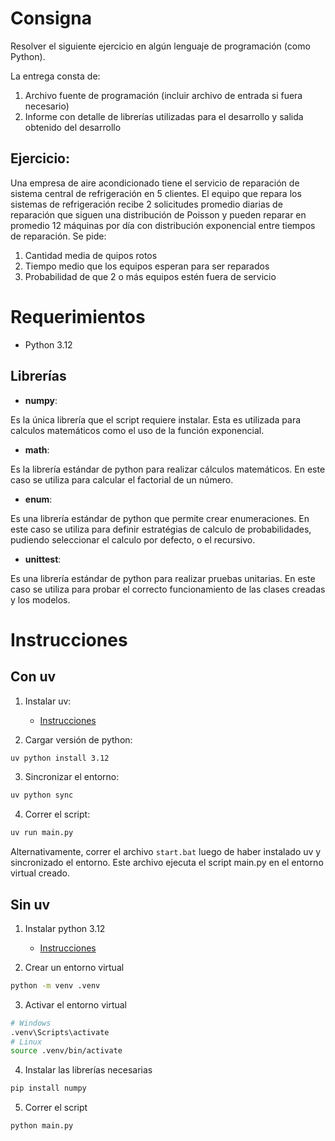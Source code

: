 # Consigna

Resolver el siguiente ejercicio en algún lenguaje de programación (como Python).

La entrega consta de:

1. Archivo fuente de programación (incluir archivo de entrada si fuera necesario)
2. Informe con detalle de librerías utilizadas para el desarrollo y salida obtenido del desarrollo

## Ejercicio:

Una empresa de aire acondicionado tiene el servicio de reparación de sistema central de refrigeración en 5 clientes. El equipo que repara los sistemas de refrigeración recibe 2 solicitudes promedio diarias de reparación que siguen una distribución de Poisson y pueden reparar en promedio 12 máquinas por día con distribución exponencial entre tiempos de reparación. Se pide:

1. Cantidad media de quipos rotos
2. Tiempo medio que los equipos esperan para ser reparados
3. Probabilidad de que 2 o más equipos estén fuera de servicio

# Requerimientos

- Python 3.12

## Librerías

- **numpy**:

Es la única librería que el script requiere instalar. Esta es utilizada para calculos matemáticos como el uso de la función exponencial.

- **math**:

Es la librería estándar de python para realizar cálculos matemáticos. En este caso se utiliza para calcular el factorial de un número.

- **enum**:

Es una librería estándar de python que permite crear enumeraciones. En este caso se utiliza para definir estratégias de calculo de probabilidades, pudiendo seleccionar el calculo por defecto, o el recursivo.

- **unittest**:

Es una librería estándar de python para realizar pruebas unitarias. En este caso se utiliza para probar el correcto funcionamiento de las clases creadas y los modelos.

# Instrucciones

## Con uv

1. Instalar uv: 

    - [Instrucciones](https://docs.astral.sh/uv/getting-started/installation/#__tabbed_1_2)

2. Cargar versión de python:

```bash
uv python install 3.12
```

3. Sincronizar el entorno:

```bash
uv python sync
```

4. Correr el script:

```bash
uv run main.py
```

Alternativamente, correr el archivo `start.bat` luego de haber instalado uv y sincronizado el entorno. Este archivo ejecuta el script main.py en el entorno virtual creado.

## Sin uv

1. Instalar python 3.12

    - [Instrucciones](https://www.python.org/downloads/)

2. Crear un entorno virtual

```bash
python -m venv .venv
```

3. Activar el entorno virtual

```bash
# Windows
.venv\Scripts\activate
# Linux
source .venv/bin/activate
```

4. Instalar las librerías necesarias

```bash
pip install numpy
```

5. Correr el script

```bash
python main.py
```


